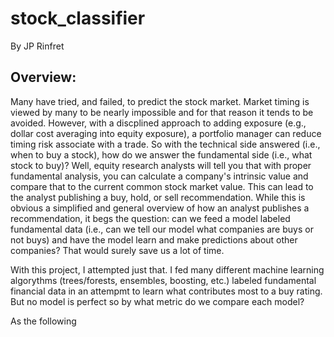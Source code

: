 # stock_classifier
By JP Rinfret

## Overview:
Many have tried, and failed, to predict the stock market. Market timing is viewed by many to be nearly impossible and for that reason it tends to be avoided. However, with a discplined approach to adding exposure (e.g., dollar cost averaging into equity exposure), a portfolio manager can reduce timing risk associate with a trade. So with the technical side answered (i.e., when to buy a stock), how do we answer the fundamental side (i.e., what stock to buy)? Well, equity research analysts will tell you that with proper fundamental analysis, you can calculate a company's intrinsic value and compare that to the current common stock market value. This can lead to the analyst publishing a buy, hold, or sell recommendation. While this is obvious a simplified and general overview of how an analyst publishes a recommendation, it begs the question: can we feed a model labeled fundamental data (i.e., can we tell our model what companies are buys or not buys) and have the model learn and make predictions about other companies? That would surely save us a lot of time.

With this project, I attempted just that. I fed many different machine learning algorythms (trees/forests, ensembles, boosting, etc.) labeled fundamental financial data in an attempmt to learn what contributes most to a buy rating. But no model is perfect so by what metric do we compare each model?

As the following 
